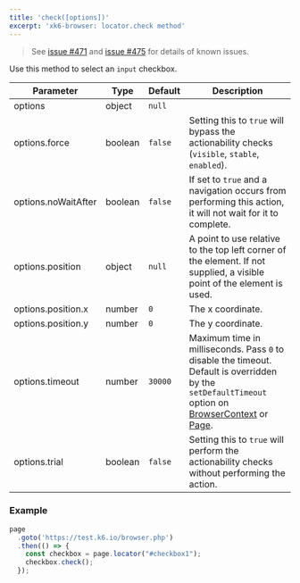 ```yaml
---
title: 'check([options])'
excerpt: 'xk6-browser: locator.check method'
---
```


<Blockquote mod="warning">

See [issue #471](https://github.com/grafana/xk6-browser/issues/471) and [issue #475](https://github.com/grafana/xk6-browser/issues/475) for details of known issues.

</Blockquote>

Use this method to select an `input` checkbox.

<TableWithNestedRows>

| Parameter           | Type    | Default | Description                                                                                                                                                                                                                           |
|---------------------|---------|---------|---------------------------------------------------------------------------------------------------------------------------------------------------------------------------------------------------------------------------------------|
| options             | object  | `null`  |                                                                                                                                                                                                                      |
| options.force       | boolean | `false` | Setting this to `true` will bypass the actionability checks (`visible`, `stable`, `enabled`).                                                                                                                                         |
| options.noWaitAfter | boolean | `false` | If set to `true` and a navigation occurs from performing this action, it will not wait for it to complete.                                                                                                                            |
| options.position    | object  | `null`  | A point to use relative to the top left corner of the element. If not supplied, a visible point of the element is used.                                                                                                               |
| options.position.x  | number  | `0`     | The x coordinate.                                                                                                                                                                                                                     |
| options.position.y  | number  | `0`     | The y coordinate.                                                                                                                                                                                                                     |
| options.timeout     | number  | `30000` | Maximum time in milliseconds. Pass `0` to disable the timeout. Default is overridden by the `setDefaultTimeout` option on [BrowserContext](/javascript-api/xk6-browser/api/browsercontext/) or [Page](/javascript-api/xk6-browser/api/page/). |
| options.trial       | boolean | `false` | Setting this to `true` will perform the actionability checks without performing the action.                                                                                                                                           |

</TableWithNestedRows>

### Example

<CodeGroup labels={[]}>

<!-- eslint-skip -->

```javascript
page
  .goto('https://test.k6.io/browser.php')
  .then(() => {
    const checkbox = page.locator("#checkbox1");
    checkbox.check();
  });
```

</CodeGroup>
